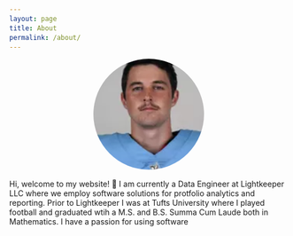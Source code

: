 ```yaml
---
layout: page
title: About
permalink: /about/
---
```

<html>
<head>
    <style>
        .image-container {
            text-align: center;
        }
        .image-container img {
            border-radius: 50%;
            width: 200px;
            height: 200px;
            object-fit: cover;
        }
    </style>
</head>
<body>

<div class="image-container">
    <img src="assets/headshot.png" alt="Headshot">
</div>

</body>
</html>

Hi, welcome to my website! 👋 I am currently a Data Engineer at Lightkeeper LLC where we employ software solutions for protfolio analytics and reporting. Prior to Lightkeeper I was at Tufts University where I played football and graduated wtih a M.S. and B.S. Summa Cum Laude both in Mathematics. I have a passion for using software 
